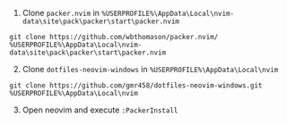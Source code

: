 1. Clone `packer.nvim` in `%USERPROFILE%\AppData\Local\nvim-data\site\pack\packer\start\packer.nvim`
```shell
git clone https://github.com/wbthomason/packer.nvim/ %USERPROFILE%\AppData\Local\nvim-data\site\pack\packer\start\packer.nvim
```

2. Clone `dotfiles-neovim-windows` in `%USERPROFILE%\AppData\Local\nvim`
```shell
git clone https://github.com/gmr458/dotfiles-neovim-windows.git %USERPROFILE%\AppData\Local\nvim
```

3. Open neovim and execute `:PackerInstall`
